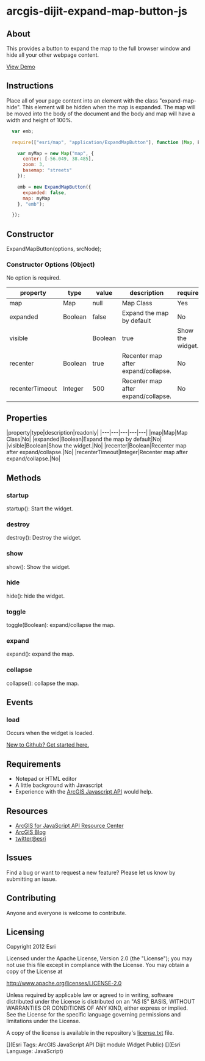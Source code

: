 # arcgis-dijit-expand-map-button-js

## About
This provides a button to expand the map to the full browser window and hide all your other webpage content.

[View Demo](http://driskull.github.com/arcgis-dijit-expand-map-button-js/)

## Instructions

Place all of your page content into an element with the class "expand-map-hide". This element will be hidden when the map is expanded. The map will be moved into the body of the document and the body and map will have a width and height of 100%.

```javascript
  var emb;

  require(["esri/map", "application/ExpandMapButton"], function (Map, ExpandMapButton) {

    var myMap = new Map("map", {
      center: [-56.049, 38.485],
      zoom: 3,
      basemap: "streets"
    });

    emb = new ExpandMapButton({
      expanded: false,
      map: myMap
    }, "emb");

  });
```

## Constructor

ExpandMapButton(options, srcNode);

### Constructor Options (Object)

No option is required.

|property|type|value|description|required|
|---|---|---|---|---|
|map|Map|null|Map Class|Yes|
|expanded|Boolean|false|Expand the map by default|No|
|visible||Boolean|true|Show the widget.|No|
|recenter|Boolean|true|Recenter map after expand/collapse.|No|
|recenterTimeout|Integer|500|Recenter map after expand/collapse.|No|

## Properties
|property|type|description|readonly|
|---|---|---|---|---|
|map|Map|Map Class|No|
|expanded|Boolean|Expand the map by default|No|
|visible|Boolean|Show the widget.|No|
|recenter|Boolean|Recenter map after expand/collapse.|No|
|recenterTimeout|Integer|Recenter map after expand/collapse.|No|

## Methods

### startup
startup(): Start the widget.
### destroy
destroy(): Destroy the widget.
### show
show(): Show the widget.
### hide
hide(): hide the widget.
### toggle
toggle(Boolean): expand/collapse the map.
### expand
expand(): expand the map.
### collapse
collapse(): collapse the map.

## Events
### load
Occurs when the widget is loaded.

 [New to Github? Get started here.](https://github.com/)

## Requirements

* Notepad or HTML editor
* A little background with Javascript
* Experience with the [ArcGIS Javascript API](http://www.esri.com/) would help.

## Resources

* [ArcGIS for JavaScript API Resource Center](http://help.arcgis.com/en/webapi/javascript/arcgis/index.html)
* [ArcGIS Blog](http://blogs.esri.com/esri/arcgis/)
* [twitter@esri](http://twitter.com/esri)

## Issues

Find a bug or want to request a new feature?  Please let us know by submitting an issue.

## Contributing

Anyone and everyone is welcome to contribute.

## Licensing
Copyright 2012 Esri

Licensed under the Apache License, Version 2.0 (the "License");
you may not use this file except in compliance with the License.
You may obtain a copy of the License at

   http://www.apache.org/licenses/LICENSE-2.0

Unless required by applicable law or agreed to in writing, software
distributed under the License is distributed on an "AS IS" BASIS,
WITHOUT WARRANTIES OR CONDITIONS OF ANY KIND, either express or implied.
See the License for the specific language governing permissions and
limitations under the License.

A copy of the license is available in the repository's [license.txt](https://raw.github.com/Esri/arcgis-dijit-sample-js/master/license.txt) file.

[](Esri Tags: ArcGIS JavaScript API Dijit module Widget Public)
[](Esri Language: JavaScript)
